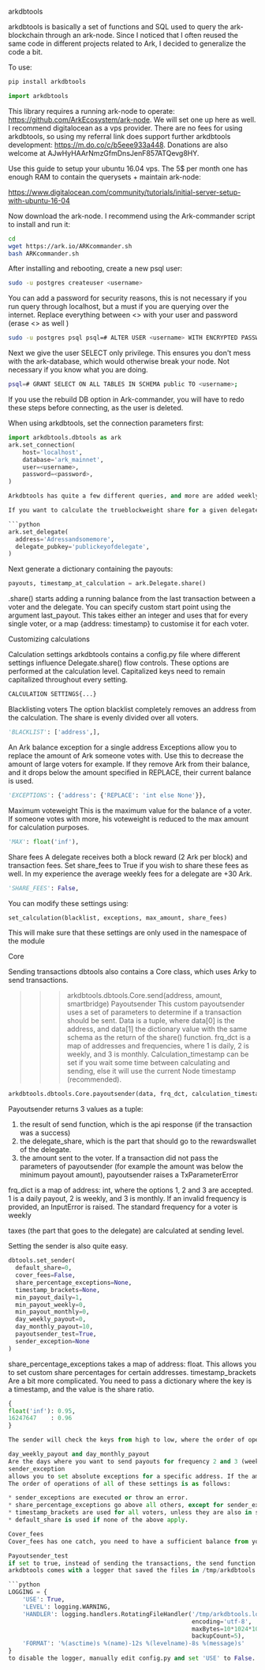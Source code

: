 arkdbtools

arkdbtools is basically a set of functions and SQL used to query the ark-blockchain through an ark-node. Since I noticed that I often reused the same code in different projects related to Ark, I decided to generalize the code a bit.

To use:
```sh
pip install arkdbtools
```

```python
import arkdbtools
```

This library requires a running ark-node to operate: https://github.com/ArkEcosystem/ark-node. We will set one up here as well. 
I recommend digitalocean as a vps provider. There are no fees for using arkdbtools, so using my referral link does support further 
arkdbtools development: https://m.do.co/c/b5eee933a448. Donations are also welcome at AJwHyHAArNmzGfmDnsJenF857ATQevg8HY.

Use this guide to setup your ubuntu 16.04 vps. The 5$ per month one has enough RAM to contain the querysets + maintain ark-node:

https://www.digitalocean.com/community/tutorials/initial-server-setup-with-ubuntu-16-04

Now download the ark-node. I recommend using the Ark-commander script to install and run it:

```sh
cd
wget https://ark.io/ARKcommander.sh
bash ARKcommander.sh
```

After installing and rebooting, create a new psql user:
```sh
sudo -u postgres createuser <username>
```
You can add a password for security reasons, this is not necessary if you run query through localhost, but a must if you are querying over the internet. Replace everything between <> with your user and password (erase <> as well )

```sh
sudo -u postgres psql psql=# ALTER USER <username> WITH ENCRYPTED PASSWORD '<password>';
```
Next we give the user SELECT only privilege. This ensures you don't mess with the ark-database, which would otherwise break your node. Not necessary if you know what you are doing.

```sh
psql=# GRANT SELECT ON ALL TABLES IN SCHEMA public TO <username>;
```

If you use the rebuild DB option in Ark-commander, you will have to redo these steps before connecting, as the user is deleted.

When using arkdbtools, set the connection parameters first:

```python
import arkdbtools.dbtools as ark
ark.set_connection(
    host='localhost',
    database='ark_mainnet',
    user=<username>,
    password=<password>,
)

Arkdbtools has quite a few different queries, and more are added weekly, so I suggest reading the code to see what is possible. Below are some examples:

If you want to calculate the trueblockweight share for a given delegate, we set delegate parameters first: If you specifiy your passphrase, arkdbtools will generate your keys using Arky (by Toons).

```python
ark.set_delegate(
  address='Adressandsomemore', 
  delegate_pubkey='publickeyofdelegate',
)
```

Next generate a dictionary containing the payouts:

```python
payouts, timestamp_at_calculation = ark.Delegate.share()
```

.share() starts adding a running balance from the last transaction between a voter and the delegate. You can specify custom start 
point using the argument last_payout. This takes either an integer and uses that for every single voter, or a map {address: timestamp} 
to customise it for each voter.

Customizing calculations

Calculation settings
arkdbtools contains a config.py file where different settings influence Delegate.share() flow controls. These options are performed at 
the calculation level. Capitalized keys need to remain capitalized throughout every setting.
```python
CALCULATION SETTINGS{...}
```

Blacklisting voters
The option blacklist completely removes an address from the calculation. The share is evenly divided over all voters.

```python
'BLACKLIST': ['address',],
```
An Ark balance exception for a single address
Exceptions allow you to replace the amount of Ark someone votes with. Use this to decrease the amount of large voters for example. If they remove Ark from their balance, and it drops below the amount specified in REPLACE, their current balance is used.

```python
'EXCEPTIONS': {'address': {'REPLACE': 'int else None'}},
```
Maximum voteweight
This is the maximum value for the balance of a voter. If someone votes with more, his voteweight is reduced to the max amount for calculation purposes.
```python
'MAX': float('inf'),
```

Share fees
A delegate receives both a block reward (2 Ark per block) and transaction fees. Set share_fees to True if you wish to share these fees as well. In my experience the average weekly fees for a delegate are +30 Ark.

```python
'SHARE_FEES': False,
```
You can modify these settings using:

```python
set_calculation(blacklist, exceptions, max_amount, share_fees)
```

This will make sure that these settings are only used in the namespace of the module

Core

Sending transactions
dbtools also contains a Core class, which uses Arky to send transactions. 

>>> arkdbtools.dbtools.Core.send(address, amount, smartbridge)
Payoutsender
This custom payoutsender uses a set of parameters to determine if a transaction should be sent. Data is a tuple, where data[0] is the address, and data[1] the dictionary value with the same schema as the return of the share() function. frq_dct is a map of addresses and frequencies, where 1 is daily, 2 is weekly, and 3 is monthly. Calculation_timestamp can be set if you wait some time between calculating and sending, else it will use the current Node timestamp (recommended).

```python
arkdbtools.dbtools.Core.payoutsender(data, frq_dct, calculation_timestamp)
```
Payoutsender returns 3 values as a tuple:
1. the result of send function, which is the api response (if the transaction was a success)
2. the delegate_share, which is the part that should go to the rewardswallet of the delegate.
3. the amount sent to the voter.
If a transaction did not pass the parameters of payoutsender (for example the amount was below the minimum payout amount), payoutsender raises a TxParameterError

frq_dict is a map of address: int, where the options 1, 2 and 3 are accepted. 1 is a daily payout, 2 is weekly, and 3 is monthly. If an invalid frequency is provided, an InputError is raised. The standard frequency for a voter is weekly

taxes (the part that goes to the delegate) are calculated at sending level.

Setting the sender is also quite easy.

```python
dbtools.set_sender(
  default_share=0, 
  cover_fees=False, 
  share_percentage_exceptions=None, 
  timestamp_brackets=None,
  min_payout_daily=1, 
  min_payout_weekly=0, 
  min_payout_monthly=0, 
  day_weekly_payout=0, 
  day_monthly_payout=10,
  payoutsender_test=True, 
  sender_exception=None
)
 ```
share_percentage_exceptions
takes a map of address: float. This allows you to set custom share percentages for certain addresses.
timestamp_brackets
Are a bit more complicated. You need to pass a dictionary where the key is a timestamp, and the value is the share ratio.
```python
{
float('inf'): 0.95,
16247647    : 0.96
}

The sender will check the keys from high to low, where the order of operations is low > high. So in this example if the vote_timestamp is smaller than 16247647, the share ratio is 0.96 (or 96%)

day_weekly_payout and day_monthly_payout
Are the days where you want to send payouts for frequency 2 and 3 (weekly and monthly) 0 is monday, 6 is sunday for day_weekly_payout day_monthly_payout takes integers from 0 to 30, however don't use 30 as you'll skip every other month then.
sender_exception
allows you to set absolute exceptions for a specific address. If the amount is greater than their trueblockweight allocated amount, an AllocationError is thrown and the payoutsender quits.
The order of operations of all of these settings is as follows:

* sender_exceptions are executed or throw an error.
* share_percentage_exceptions go above all others, except for sender_exceptions.
* timestamp_brackets are used for all voters, unless they are also in share_percentage_exceptions.
* default_share is used if none of the above apply.

Cover_fees
Cover_fees has one catch, you need to have a sufficient balance from your delegateshare to cover them, else your balance will run out while transmitting the transactions. An ApiError would then be raised.

Payoutsender_test
if set to true, instead of sending the transactions, the send function returns True. Use this when setting up your payoutscript
arkdbtools comes with a logger that saved the files in /tmp/arkdbtools.log

```python
LOGGING = {
    'USE': True,
    'LEVEL': logging.WARNING,
    'HANDLER': logging.handlers.RotatingFileHandler('/tmp/arkdbtools.log',
                                                    encoding='utf-8',
                                                    maxBytes=10*1024*1024,
                                                    backupCount=5),
    'FORMAT': '%(asctime)s %(name)-12s %(levelname)-8s %(message)s'
}
to disable the logger, manually edit config.py and set 'USE' to False. The logger uses a RotatingFileHandler, so your disk won't fill up. (there should be no need to disable it)
